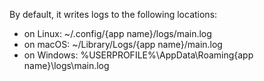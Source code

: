 By default, it writes logs to the following locations:

- on Linux: ~/.config/{app name}/logs/main.log
- on macOS: ~/Library/Logs/{app name}/main.log
- on Windows: %USERPROFILE%\AppData\Roaming\{app name}\logs\main.log
